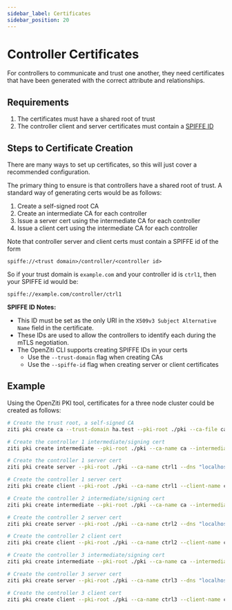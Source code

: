 ```yaml
---
sidebar_label: Certificates
sidebar_position: 20
---
```


# Controller Certificates

For controllers to communicate and trust one another, they need certificates that have
been generated with the correct attribute and relationships.

## Requirements

1. The certificates must have a shared root of trust
2. The controller client and server certificates must contain a 
   [SPIFFE ID](https://spiffe.io/docs/latest/spiffe-about/spiffe-concepts/#spiffe-id)

## Steps to Certificate Creation
There are many ways to set up certificates, so this will just cover a recommended configuration.

The primary thing to ensure is that controllers have a shared root of trust. 
A standard way of generating certs would be as follows:

1. Create a self-signed root CA
1. Create an intermediate CA for each controller
1. Issue a server cert using the intermediate CA for each controller
1. Issue a client cert using the intermediate CA for each controller

Note that controller server and client certs must contain a SPIFFE id of the form

```
spiffe://<trust domain>/controller/<controller id>
```

So if your trust domain is `example.com` and your controller id is `ctrl1`, then your SPIFFE id
would be:

```
spiffe://example.com/controller/ctrl1
```

**SPIFFE ID Notes:**

* This ID must be set as the only URI in the `X509v3 Subject Alternative Name` field in the
  certificate.
* These IDs are used to allow the controllers to identify each during the mTLS negotiation.
* The OpenZiti CLI supports creating SPIFFE IDs in your certs
    * Use the `--trust-domain` flag when creating CAs
    * Use the `--spiffe-id` flag when creating server or client certificates

## Example

Using the OpenZiti PKI tool, certificates for a three node cluster could be created as follows:

```bash
# Create the trust root, a self-signed CA
ziti pki create ca --trust-domain ha.test --pki-root ./pki --ca-file ca --ca-name 'HA Example Trust Root'

# Create the controller 1 intermediate/signing cert
ziti pki create intermediate --pki-root ./pki --ca-name ca --intermediate-file ctrl1 --intermediate-name 'Controller One Signing Cert'

# Create the controller 1 server cert
ziti pki create server --pki-root ./pki --ca-name ctrl1 --dns "localhost,ctrl1.ziti.example.com" --ip "127.0.0.1,::1" --server-name ctrl1 --spiffe-id 'controller/ctrl1'

# Create the controller 1 server cert
ziti pki create client --pki-root ./pki --ca-name ctrl1 --client-name ctrl1 --spiffe-id 'controller/ctrl1'

# Create the controller 2 intermediate/signing cert
ziti pki create intermediate --pki-root ./pki --ca-name ca --intermediate-file ctrl2 --intermediate-name 'Controller Two Signing Cert'

# Create the controller 2 server cert
ziti pki create server --pki-root ./pki --ca-name ctrl2 --dns "localhost,ctrl2.ziti.example.com" --ip "127.0.0.1,::1" --server-name ctrl2 --spiffe-id 'controller/ctrl2'

# Create the controller 2 client cert
ziti pki create client --pki-root ./pki --ca-name ctrl2 --client-name ctrl2 --spiffe-id 'controller/ctrl2'

# Create the controller 3 intermediate/signing cert
ziti pki create intermediate --pki-root ./pki --ca-name ca --intermediate-file ctrl3 --intermediate-name 'Controller Three Signing Cert'

# Create the controller 3 server cert
ziti pki create server --pki-root ./pki --ca-name ctrl3 --dns "localhost,ctrl3.ziti.example.com" --ip "127.0.0.1,::1" --server-name ctrl3 --spiffe-id 'controller/ctrl3'

# Create the controller 3 client cert
ziti pki create client --pki-root ./pki --ca-name ctrl3 --client-name ctrl3 --spiffe-id 'controller/ctrl3'
```
